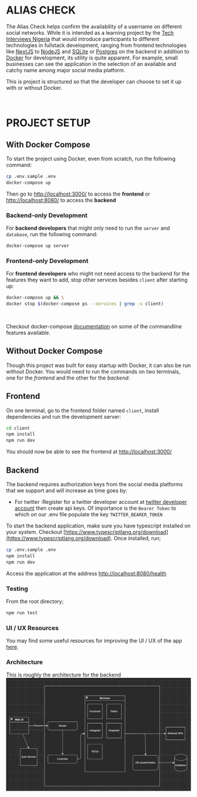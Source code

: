 # **ALIAS CHECK**

The Alias Check helps confirm the availability of a username on different social networks. While it is intended as a learning project by the [Tech Interviews Nigeria](https://www.meetup.com/technicalinterviews/) that would introduce participants to different technologies in fullstack development, ranging from frontend technologies like [NextJS](https://nextjs.org/) to [NodeJS](https://nodejs.org/en/about/) and [SQLite](https://www.sqlite.org/index.html) or [Postgres](https://www.postgresql.org/) on the backend in addition to [Docker](https://www.docker.com/) for development, its utility is quite apparent. For example, small businesses can see the application in the selection of an available and catchy name among major social media platform.

This is project is structured so that the developer can choose to set it up with or without Docker.

<br />

# **PROJECT SETUP**

## **With Docker Compose**

To start the project using Docker, even from scratch, run the following command:

```bash
cp .env.sample .env
docker-compose up

```

Then go to [http://localhost:3000/](http://localhost:3000/) to access the **frontend** or [http://localhost:8080/](http://localhost:8080/) to access the **backend**

### **Backend-only Development**

For **backend developers** that might only need to run the `server` and `database`, run the following command:

```bash
docker-compose up server
```

### **Frontend-only Development**

For **frontend developers** who might not need access to the backend for the features they want to add, stop other services besides `client` after starting up:

```bash
docker-compose up && \
docker stop $(docker-compose ps --services | grep -v client)
```

<br>

Checkout docker-compose [documentation](https://docs.docker.com/compose/reference/) on some of the commandline features available.

## **Without Docker Compose**

Though this project was built for easy startup with Docker, it can also be run without Docker. You would need to run the commands on two terminals, one for the _frontend_ and the other for the _backend_:

## **Frontend**

On one terminal, go to the frontend folder named `client`, install dependencies and run the development server:

```bash
cd client
npm install
npm run dev
```

You should now be able to see the frontend at [http://localhost:3000/](http://localhost:3000/)

## **Backend**

The backend requires authorization keys from the social media platforms that we support and will increase as time goes by:

- For twitter :Register for a twitter developer account at [twitter developer account](https://developer.twitter.com/) then create api keys. Of importance is the `Bearer Token` to which on our .env file populate the key `TWITTER_BEARER_TOKEN`

To start the backend application, make sure you have typescript installed on your system. Checkout [https://www.typescriptlang.org/download](https://www.typescriptlang.org/download). Once installed, run;

```bash
cp .env.sample .env
npm install
npm run dev
```

Access the application at the address [http://localhost:8080/health](http://localhost:8080/health)

### Testing

From the root directory;

```sh
npm run test
```

### UI / UX Resources

You may find some useful resources for improving the UI / UX of the app [here](https://www.figma.com/file/9KXFSDfZzIr9kaCEqpBsc5/Aliascheck%3A-Open-source?node-id=157%3A82).

### Architecture

This is roughly the architecture for the backend
![backend architecture](architecture/backend.png)
